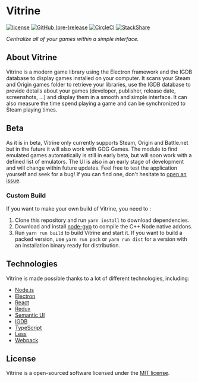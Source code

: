 # Vitrine
[![license](https://img.shields.io/github/license/paul-roman/vitrine.svg?style=flat-square)](https://github.com/paul-roman/vitrine/blob/master/LICENSE.md)
[![GitHub (pre-)release](https://img.shields.io/github/release/paul-roman/vitrine/all.svg?style=flat-square)](https://github.com/paul-roman/vitrine/releases)
[![CircleCI](https://img.shields.io/circleci/project/github/paul-roman/vitrine.svg?style=flat-square)](https://circleci.com/gh/paul-roman/vitrine)
[![StackShare](https://img.shields.io/badge/tech-stack-0690fa.svg?style=flat-square)](https://stackshare.io/paul-roman/vitrine)

_Centralize all of your games within a simple interface._

## About Vitrine
Vitrine is a modern game library using the Electron framework and the IGDB database to display games installed on your computer. It scans your Steam and Origin games folder to retrieve your libraries, use the IGDB database to provide details about your games (developer, publisher, release date, screenshots, ...) and display them in a smooth and simple interface. It can also measure the time spend playing a game and can be synchronized to Steam playing times.

## Beta
As it is in beta, Vitrine only currently supports Steam, Origin and Battle.net but in the future it will also work with GOG Games. The module to find emulated games automatically is still in early beta, but will soon work with a defined list of emulators. The UI is also in an early stage of development and will change within future updates. Feel free to test the application yourself and seek for a bug! If you can find one, don't hesitate to [open an issue](https://github.com/paul-roman/vitrine/issues/new).

### Custom Build
If you want to make your own build of Vitrine, you need to : 
1) Clone this repository and run `yarn install` to download dependencies.
2) Download and install [node-gyp](https://github.com/nodejs/node-gyp) to compile the C++ Node native addons.
3) Run `yarn run build` to build Vitrine and start it. If you want to build a packed version, use `yarn run pack` or `yarn run dist` for a version with an installation binary ready for distribution.

## Technologies
Vitrine is made possible thanks to a lot of different technologies, including:
- [Node.js](https://nodejs.org)
- [Electron](https://electronjs.org)
- [React](https://reactjs.org)
- [Redux](https://redux.js.org)
- [Semantic UI](https://semantic-ui.com)
- [IGDB](https://www.igdb.com)
- [TypeScript](http://www.typescriptlang.org)
- [Less](http://lesscss.org)
- [Webpack](https://webpack.js.org)

## License
Vitrine is a open-sourced software licensed under the [MIT license](http://opensource.org/licenses/MIT).
